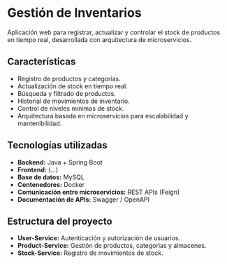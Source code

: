 # Gestión de Inventarios

Aplicación web para registrar, actualizar y controlar el stock de productos en tiempo real, desarrollada con arquitectura de microservicios.

## Características

- Registro de productos y categorías.
- Actualización de stock en tiempo real.
- Búsqueda y filtrado de productos.
- Historial de movimientos de inventario.
- Control de niveles mínimos de stock.
- Arquitectura basada en microservicios para escalabilidad y mantenibilidad.

## Tecnologías utilizadas

- **Backend:** Java + Spring Boot
- **Frontend:** (...)
- **Base de datos:** MySQL
- **Contenedores:** Docker
- **Comunicación entre microservicios:** REST APIs (Feign)
- **Documentación de APIs:** Swagger / OpenAPI

## Estructura del proyecto

- **User-Service:** Autenticación y autorización de usuarios.
- **Product-Service:** Gestión de productos, categorias y almacenes.
- **Stock-Service:** Registro de movimientos de stock.
